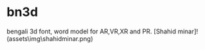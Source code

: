 # bn3d
bengali 3d font, word model for AR,VR,XR and PR.
[Shahid minar]!(assets\img\shahidminar.png)
